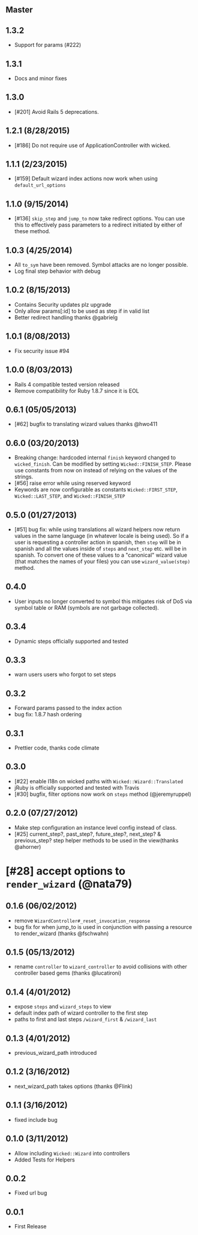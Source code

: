 ## Master

## 1.3.2

* Support for params (#222)

## 1.3.1

* Docs and minor fixes

## 1.3.0

* [#201] Avoid Rails 5 deprecations.

## 1.2.1 (8/28/2015)

* [#186] Do not require use of ApplicationController with wicked.

## 1.1.1 (2/23/2015)

* [#159] Default wizard index actions now work when using `default_url_options`

## 1.1.0 (9/15/2014)

* [#136] `skip_step` and `jump_to` now take redirect options. You can use
this to effectively pass parameters to a redirect initiated by either of these method.

## 1.0.3 (4/25/2014)

* All `to_sym` have been removed. Symbol attacks are no longer possible.
* Log final step behavior with debug

## 1.0.2 (8/15/2013)

* Contains Security updates plz upgrade
* Only allow params[:id] to be used as step if in valid list
* Better redirect handling thanks @gabrielg

## 1.0.1 (8/08/2013)

* Fix security issue #94

## 1.0.0 (8/03/2013)

* Rails 4 compatible tested version released
* Remove compatibility for Ruby 1.8.7 since it is EOL

## 0.6.1 (05/05/2013)

* [#62] bugfix to translating wizard values thanks @hwo411

## 0.6.0 (03/20/2013)

* Breaking change: hardcoded internal `finish` keyword changed to
`wicked_finish`. Can be modified by setting `Wicked::FINISH_STEP`.
Please use constants from now on instead of relying on the values of the
strings.
* [#56] raise error while using reserved keyword
* Keywords are now configurable as constants `Wicked::FIRST_STEP`,
`Wicked::LAST_STEP`, and `Wicked::FINISH_STEP`

## 0.5.0 (01/27/2013)
* [#51] bug fix: while using translations all wizard helpers now return values
in the same language (in whatever locale is being used). So if a user is
requesting a controller action in spanish, then `step` will be in
spanish and all the values inside of `steps` and `next_step` etc. will
be in spanish. To convert one of these values to a "canonical" wizard
value (that matches the names of your files) you can use
`wizard_value(step)` method.

## 0.4.0
* User inputs no longer converted to symbol this mitigates risk of DoS
via symbol table or RAM (symbols are not garbage collected).

## 0.3.4
* Dynamic steps officially supported and tested

## 0.3.3
* warn users users who forgot to set steps

## 0.3.2
* Forward params passed to the index action
* bug fix: 1.8.7 hash ordering

## 0.3.1
* Prettier code, thanks code climate

## 0.3.0

* [#22] enable I18n on wicked paths with `Wicked::Wizard::Translated`
* jRuby is officially supported and tested with Travis
* [#30] bugfix, filter options now work on `steps` method (@jeremyruppel)

## 0.2.0 (07/27/2012)

* Make step configuration an instance level config instead of class.
* [#25] current_step?, past_step?, future_step?, next_step? & previous_step? step helper methods to be used in the view(thanks @ahorner)
# [#28] accept options to `render_wizard` (@nata79)

## 0.1.6 (06/02/2012)

* remove `WizardController#_reset_invocation_response`
* bug fix for when jump_to is used in conjunction with passing a resource to render_wizard (thanks @fschwahn)

## 0.1.5 (05/13/2012)

* rename `controller` to `wizard_controller` to avoid collisions with other controller based gems (thanks @lucatironi)

## 0.1.4 (4/01/2012)

* expose `steps` and `wizard_steps` to view
* default index path of wizard controller to the first step
* paths to first and last steps `/wizard_first` & `/wizard_last`

## 0.1.3 (4/01/2012)

* previous_wizard_path introduced

## 0.1.2 (3/16/2012)

* next_wizard_path takes options (thanks @Flink)


## 0.1.1 (3/16/2012)

* fixed include bug


## 0.1.0 (3/11/2012)

* Allow including `Wicked::Wizard` into controllers
* Added Tests for Helpers

## 0.0.2

* Fixed url bug

## 0.0.1

* First Release
